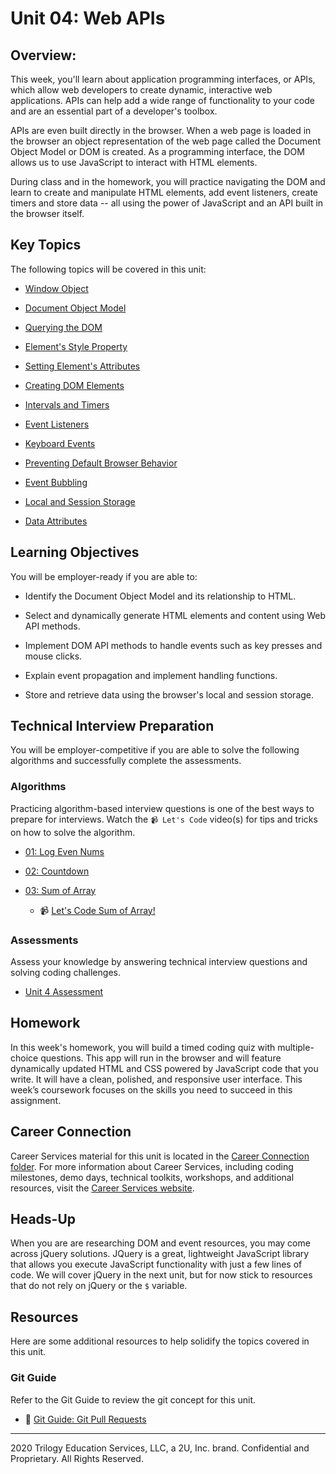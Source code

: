 # Unit 04: Web APIs

## Overview:

This week, you'll learn about application programming interfaces, or APIs, which allow web developers to create dynamic, interactive web applications. APIs can help add a wide range of functionality to your code and are an essential part of a developer's toolbox.

APIs are even built directly in the browser. When a web page is loaded in the browser an object representation of the web page called the Document Object Model or DOM is created. As a programming interface, the DOM allows us to use JavaScript to interact with HTML elements.

During class and in the homework, you will practice navigating the DOM and learn to create and manipulate HTML elements, add event listeners, create timers and store data -- all using the power of JavaScript and an API built in the browser itself.

## Key Topics

The following topics will be covered in this unit:

* [Window Object](https://developer.mozilla.org/en-US/docs/Web/API/Window)

* [Document Object Model](https://developer.mozilla.org/en-US/docs/Web/API/Document_Object_Model)

* [Querying the DOM](https://developer.mozilla.org/en-US/docs/Web/API/Document/querySelectorAll) 

* [Element's Style Property](https://developer.mozilla.org/en-US/docs/Web/API/ElementCSSInlineStyle/style)

* [Setting Element's Attributes](https://developer.mozilla.org/en-US/docs/Web/API/Element/setAttribute)

* [Creating DOM Elements](https://developer.mozilla.org/en-US/docs/Web/API/Document/createElement)

* [Intervals and Timers](https://developer.mozilla.org/en-US/docs/Web/API/WindowOrWorkerGlobalScope/setInterval)

* [Event Listeners](https://developer.mozilla.org/en-US/docs/Web/API/EventTarget/addEventListener)

* [Keyboard Events](https://developer.mozilla.org/en-US/docs/Web/API/KeyboardEvent)

* [Preventing Default Browser Behavior](https://developer.mozilla.org/en-US/docs/Web/API/Event/preventDefault)

* [Event Bubbling](https://developer.mozilla.org/en-US/docs/Web/API/Event/stopPropagation)

* [Local and Session Storage](https://developer.mozilla.org/en-US/docs/Web/API/Storage)

* [Data Attributes](https://developer.mozilla.org/en-US/docs/Learn/HTML/Howto/Use_data_attributes)

## Learning Objectives

You will be employer-ready if you are able to:

* Identify the Document Object Model and its relationship to HTML.

* Select and dynamically generate HTML elements and content using Web API methods.

* Implement DOM API methods to handle events such as key presses and mouse clicks.

* Explain event propagation and implement handling functions.

* Store and retrieve data using the browser's local and session storage.

## Technical Interview Preparation

You will be employer-competitive if you are able to solve the following algorithms and successfully complete the assessments.

### Algorithms

Practicing algorithm-based interview questions is one of the best ways to prepare for interviews. Watch the `📹 Let's Code` video(s) for tips and tricks on how to solve the algorithm.

  * [01: Log Even Nums](./03-Algorithms/01-log-even-nums)

  * [02: Countdown](./03-Algorithms/02-countdown)

  * [03: Sum of Array](./03-Algorithms/03-sum-array)

    * 📹 [Let's Code Sum of Array!](https://2u-20.wistia.com/medias/iz6bzizsnj)

### Assessments

Assess your knowledge by answering technical interview questions and solving coding challenges.

* [Unit 4 Assessment](https://forms.gle/jYRX4XMiVDo2UpxS9)

## Homework

In this week's homework, you will build a timed coding quiz with multiple-choice questions. This app will run in the browser and will feature dynamically updated HTML and CSS powered by JavaScript code that you write. It will have a clean, polished, and responsive user interface. This week’s coursework focuses on the skills you need to succeed in this assignment.

## Career Connection

Career Services material for this unit is located in the [Career Connection folder](./04-Career-Connection/README.md). For more information about Career Services, including coding milestones, demo days, technical toolkits, workshops, and additional resources, visit the [Career Services website](http://bit.ly/CodingCS).

## Heads-Up

When you are are researching DOM and event resources, you may come across jQuery solutions. JQuery is a great, lightweight JavaScript library that allows you execute JavaScript functionality with just a few lines of code. We will cover jQuery in the next unit, but for now stick to resources that do not rely on jQuery or the `$` variable.

## Resources

Here are some additional resources to help solidify the topics covered in this unit.

### Git Guide

Refer to the Git Guide to review the git concept for this unit.

  * 📖 [Git Guide: Git Pull Requests](./01-Activities/27-Evr_Git-Pull-Request)

---
2020 Trilogy Education Services, LLC, a 2U, Inc. brand. Confidential and Proprietary. All Rights Reserved.
